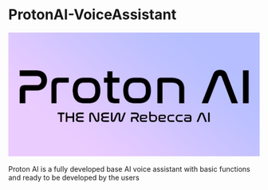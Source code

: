 # ProtonAI-VoiceAssistant
![Proton AI](https://github.com/Cyber-Zypher/ProtonAI-VoiceAssistant/blob/main/proton.png)

Proton AI is a fully developed base AI voice assistant with basic functions and ready to be developed by the users
